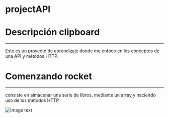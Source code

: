 # projectAPI

# Descripción clipboard
***
Este es un proyecto de aprendizaje donde me enfoco
en los conceptos de una API y métodos HTTP.

# Comenzando rocket
***
consiste en almacenar una serie de libros, mediante un array
y haciendo uso de los métodos HTTP 

![Image text](https://media.istockphoto.com/photos/application-programming-interface-software-development-tool-business-picture-id1317706831?b=1&k=20&m=1317706831&s=170667a&w=0&h=hh588gXgaQgmvHzPJmKfRCRFU2dGNUhtdxd5HRwBeXE=)
